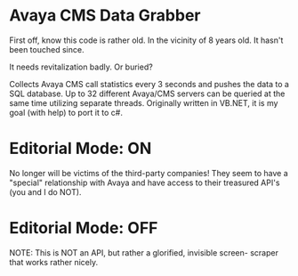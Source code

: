 # Avaya CMS Data Grabber
First off, know this code is rather old. In the vicinity of 8 years old. It hasn't been touched since.

It needs revitalization badly. Or buried?

Collects Avaya CMS call statistics every 3 seconds and pushes the
data to a SQL database. Up to 32 different Avaya/CMS servers can
be queried at the same time utilizing separate threads.
Originally written in VB.NET, it is my goal (with help) to port it 
to c#. 
# Editorial Mode: ON
No longer will be victims of the third-party companies!
They seem to have a "special" relationship with Avaya and have
access to their treasured API's (you and I do NOT).
# Editorial Mode: OFF
NOTE: This is NOT an API, but rather a glorified, invisible screen-
scraper that works rather nicely.

